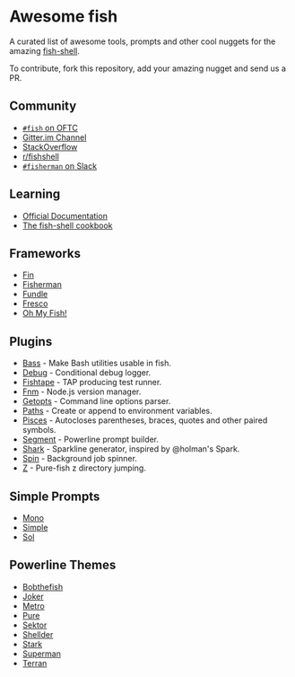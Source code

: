 # Awesome fish

A curated list of awesome tools, prompts and other cool nuggets for the amazing [fish-shell](https://github.com/fish-shell/fish-shell).

To contribute, fork this repository, add your amazing nugget and send us a PR.

## Community

* [`#fish` on OFTC](https://webchat.oftc.net/?channels=fish)
* [Gitter.im Channel](https://gitter.im/fish-shell/fish-shell)
* [StackOverflow](http://stackoverflow.com/questions/tagged/fish)
* [r/fishshell](https://www.reddit.com/r/fishshell/)
* [`#fisherman` on Slack](https://fisherman-wharf.herokuapp.com)

## Learning

* [Official Documentation](http://fishshell.com/docs/current/index.html)
* [The fish-shell cookbook](https://github.com/JorgeBucaran/fish-shell-cookbook)

## Frameworks

* [Fin](https://github.com/fisherman/fin)
* [Fisherman](https://github.com/fisherman/fisherman)
* [Fundle](https://github.com/tuvistavie/fundle)
* [Fresco](https://github.com/masa0x80/fresco)
* [Oh My Fish!](https://github.com/oh-my-fish/oh-my-fish)

## Plugins

* [Bass](https://github.com/edc/bass) - Make Bash utilities usable in fish.
* [Debug](https://github.com/fisherman/debug) - Conditional debug logger.
* [Fishtape](https://github.com/fisherman/fishtape) - TAP producing test runner.
* [Fnm](https://github.com/fisherman/fnm) - Node.js version manager.
* [Getopts](https://github.com/fisherman/getopts) - Command line options parser.
* [Paths](https://github.com/fisherman/paths) - Create or append to environment variables.
* [Pisces](https://github.com/laughedelic/pisces) - Autocloses parentheses, braces, quotes and other paired symbols.
* [Segment](https://github.com/fisherman/segment) - Powerline prompt builder.
* [Shark](https://github.com/fisherman/shark) - Sparkline generator, inspired by @holman's Spark.
* [Spin](https://github.com/fisherman/spin) - Background job spinner.
* [Z](https://github.com/fisherman/z) - Pure-fish z directory jumping.

## Simple Prompts

* [Mono](https://github.com/fisherman/mono)
* [Simple](https://github.com/fisherman/simple)
* [Sol](https://github.com/fisherman/sol)

## Powerline Themes

* [Bobthefish](https://github.com/oh-my-fish/theme-bobthefish)
* [Joker](https://github.com/fisherman/joker)
* [Metro](https://github.com/fisherman/metro)
* [Pure](https://github.com/rafaelrinaldi/pure)
* [Sektor](https://github.com/fisherman/sektor)
* [Shellder](https://github.com/simnalamburt/shellder)
* [Stark](https://github.com/fisherman/stark)
* [Superman](https://github.com/fisherman/superman)
* [Terran](https://github.com/fisherman/terran)
